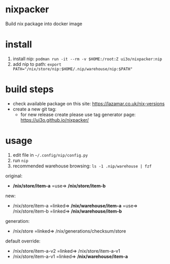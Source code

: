 # nixpacker
Build nix package into docker image

# install

1. install nip: ```podman run -it --rm -v $HOME:/root:Z ui3o/nixpacker:nip```
2. add nip to path: ```export PATH="/nix/store/nip:$HOME/.nip/warehouse/nip:$PATH"```


# build steps

* check available package on this site: https://lazamar.co.uk/nix-versions
* create a new git tag:
  * for new release create please use tag generator page: https://ui3o.github.io/nixpacker/

# usage

1. edit file in ```~/.config/nip/config.py```
2. run ```nip``` 
3. recommended warehouse browsing: `ls -1 .nip/warehouse | fzf`

original:
 * **/nix/store/item-a** =use=> **/nix/store/item-b**

new: 
 * /nix/store/item-a =linked=> **/nix/warehouse/item-a** =use=> /nix/store/item-b =linked=> **/nix/warehouse/item-b**

generation: 
 * /nix/store =linked=> /nix/generations/checksum/store

default override:
 * /nix/store/item-a-v2 =linked=> /nix/store/item-a-v1
 * /nix/store/item-a-v1 =linked=> **/nix/warehouse/item-a**




